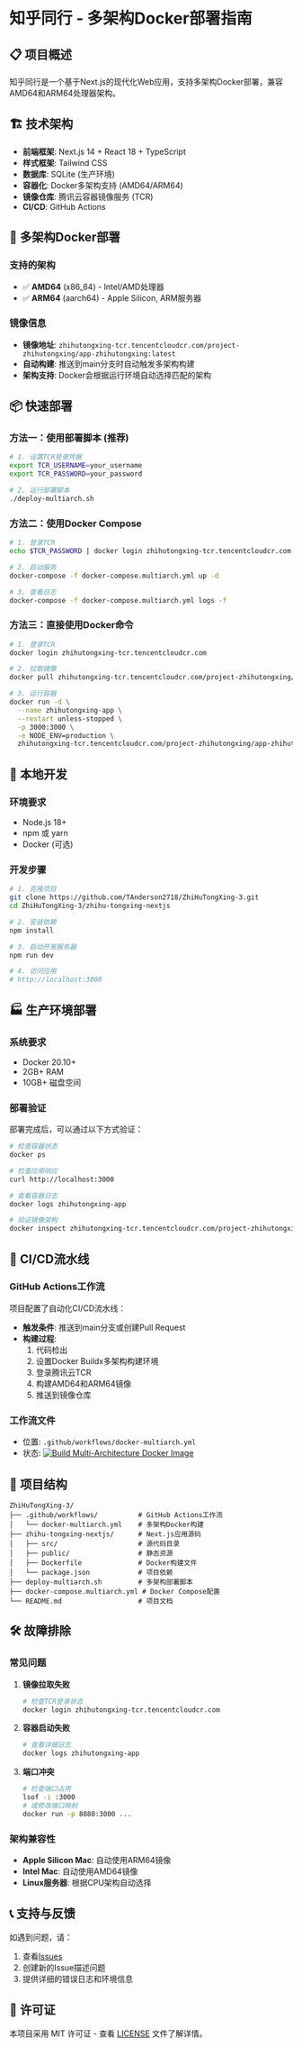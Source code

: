 # 知乎同行 - 多架构Docker部署指南

## 📋 项目概述

知乎同行是一个基于Next.js的现代化Web应用，支持多架构Docker部署，兼容AMD64和ARM64处理器架构。

## 🏗️ 技术架构

- **前端框架**: Next.js 14 + React 18 + TypeScript
- **样式框架**: Tailwind CSS
- **数据库**: SQLite (生产环境)
- **容器化**: Docker多架构支持 (AMD64/ARM64)
- **镜像仓库**: 腾讯云容器镜像服务 (TCR)
- **CI/CD**: GitHub Actions

## 🚀 多架构Docker部署

### 支持的架构
- ✅ **AMD64** (x86_64) - Intel/AMD处理器
- ✅ **ARM64** (aarch64) - Apple Silicon, ARM服务器

### 镜像信息
- **镜像地址**: `zhihutongxing-tcr.tencentcloudcr.com/project-zhihutongxing/app-zhihutongxing:latest`
- **自动构建**: 推送到main分支时自动触发多架构构建
- **架构支持**: Docker会根据运行环境自动选择匹配的架构

## 📦 快速部署

### 方法一：使用部署脚本 (推荐)

```bash
# 1. 设置TCR登录凭据
export TCR_USERNAME=your_username
export TCR_PASSWORD=your_password

# 2. 运行部署脚本
./deploy-multiarch.sh
```

### 方法二：使用Docker Compose

```bash
# 1. 登录TCR
echo $TCR_PASSWORD | docker login zhihutongxing-tcr.tencentcloudcr.com --username $TCR_USERNAME --password-stdin

# 2. 启动服务
docker-compose -f docker-compose.multiarch.yml up -d

# 3. 查看日志
docker-compose -f docker-compose.multiarch.yml logs -f
```

### 方法三：直接使用Docker命令

```bash
# 1. 登录TCR
docker login zhihutongxing-tcr.tencentcloudcr.com

# 2. 拉取镜像
docker pull zhihutongxing-tcr.tencentcloudcr.com/project-zhihutongxing/app-zhihutongxing:latest

# 3. 运行容器
docker run -d \
  --name zhihutongxing-app \
  --restart unless-stopped \
  -p 3000:3000 \
  -e NODE_ENV=production \
  zhihutongxing-tcr.tencentcloudcr.com/project-zhihutongxing/app-zhihutongxing:latest
```

## 🔧 本地开发

### 环境要求
- Node.js 18+
- npm 或 yarn
- Docker (可选)

### 开发步骤

```bash
# 1. 克隆项目
git clone https://github.com/TAnderson2718/ZhiHuTongXing-3.git
cd ZhiHuTongXing-3/zhihu-tongxing-nextjs

# 2. 安装依赖
npm install

# 3. 启动开发服务器
npm run dev

# 4. 访问应用
# http://localhost:3000
```

## 🏭 生产环境部署

### 系统要求
- Docker 20.10+
- 2GB+ RAM
- 10GB+ 磁盘空间

### 部署验证

部署完成后，可以通过以下方式验证：

```bash
# 检查容器状态
docker ps

# 检查应用响应
curl http://localhost:3000

# 查看容器日志
docker logs zhihutongxing-app

# 验证镜像架构
docker inspect zhihutongxing-tcr.tencentcloudcr.com/project-zhihutongxing/app-zhihutongxing:latest | grep Architecture
```

## 🔄 CI/CD流水线

### GitHub Actions工作流

项目配置了自动化CI/CD流水线：

- **触发条件**: 推送到main分支或创建Pull Request
- **构建过程**: 
  1. 代码检出
  2. 设置Docker Buildx多架构构建环境
  3. 登录腾讯云TCR
  4. 构建AMD64和ARM64镜像
  5. 推送到镜像仓库

### 工作流文件
- 位置: `.github/workflows/docker-multiarch.yml`
- 状态: [![Build Multi-Architecture Docker Image](https://github.com/TAnderson2718/ZhiHuTongXing-3/workflows/Build%20Multi-Architecture%20Docker%20Image/badge.svg)](https://github.com/TAnderson2718/ZhiHuTongXing-3/actions)

## 📁 项目结构

```
ZhiHuTongXing-3/
├── .github/workflows/          # GitHub Actions工作流
│   └── docker-multiarch.yml    # 多架构Docker构建
├── zhihu-tongxing-nextjs/      # Next.js应用源码
│   ├── src/                    # 源代码目录
│   ├── public/                 # 静态资源
│   ├── Dockerfile              # Docker构建文件
│   └── package.json            # 项目依赖
├── deploy-multiarch.sh         # 多架构部署脚本
├── docker-compose.multiarch.yml # Docker Compose配置
└── README.md                   # 项目文档
```

## 🛠️ 故障排除

### 常见问题

1. **镜像拉取失败**
   ```bash
   # 检查TCR登录状态
   docker login zhihutongxing-tcr.tencentcloudcr.com
   ```

2. **容器启动失败**
   ```bash
   # 查看详细日志
   docker logs zhihutongxing-app
   ```

3. **端口冲突**
   ```bash
   # 检查端口占用
   lsof -i :3000
   # 或修改端口映射
   docker run -p 8080:3000 ...
   ```

### 架构兼容性

- **Apple Silicon Mac**: 自动使用ARM64镜像
- **Intel Mac**: 自动使用AMD64镜像
- **Linux服务器**: 根据CPU架构自动选择

## 📞 支持与反馈

如遇到问题，请：
1. 查看[Issues](https://github.com/TAnderson2718/ZhiHuTongXing-3/issues)
2. 创建新的Issue描述问题
3. 提供详细的错误日志和环境信息

## 📄 许可证

本项目采用 MIT 许可证 - 查看 [LICENSE](LICENSE) 文件了解详情。
